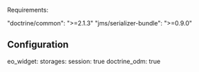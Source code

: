 Requirements:

"doctrine/common": ">=2.1.3"
"jms/serializer-bundle": ">=0.9.0"

## Configuration

eo_widget:
	storages:
		session: true
		doctrine_odm: true